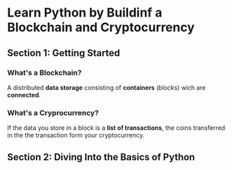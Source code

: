 # Learn Python by Buildinf a Blockchain and Cryptocurrency

## Section 1: Getting Started
### What's a Blockchain?

A distributed **data storage** consisting of **containers** (blocks) wich are **connected**.  

### What's a Cryprocurrency?

If the data you store in a block is a **list of transactions**, the coins transferred in the the transaction form your cryptocurrency.  

## Section 2: Diving Into the Basics of Python



